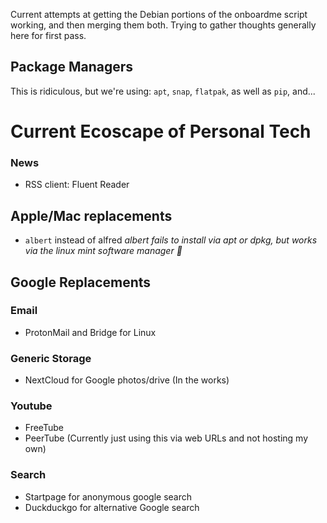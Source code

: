 Current attempts at getting the Debian portions of the onboardme script working, and then merging them both. Trying to gather thoughts generally here for first pass.

## Package Managers
This is ridiculous, but we're using: `apt`, `snap`, `flatpak`, as well as `pip`, and...

# Current Ecoscape of Personal Tech

### News
- RSS client: Fluent Reader

## Apple/Mac replacements
- `albert` instead of alfred
*albert fails to install via apt or dpkg, but works via the linux mint software manager :shrug:*

## Google Replacements

### Email
- ProtonMail and Bridge for Linux

### Generic Storage
- NextCloud for Google photos/drive (In the works)

### Youtube
- FreeTube
- PeerTube (Currently just using this via web URLs and not hosting my own)

### Search
- Startpage for anonymous google search
- Duckduckgo for alternative Google search
